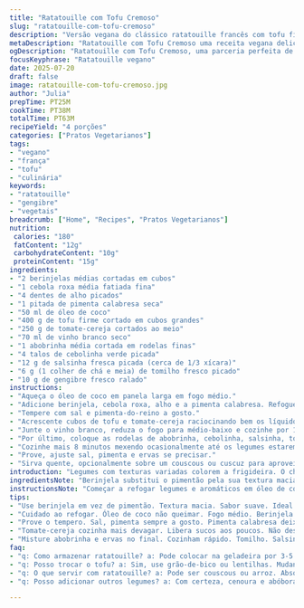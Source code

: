 ```yaml
---
title: "Ratatouille com Tofu Cremoso"
slug: "ratatouille-com-tofu-cremoso"
description: "Versão vegana do clássico ratatouille francês com tofu firme e um toque de gengibre fresco. Vegetais coloridos dourados na manteiga de coco, vinho branco e ervas aromáticas. Troca o pimentão por berinjela para suavidade e adiciona tomate-cereja para mais doçura. Feito em panela só, cozimento entre médio e baixo para manter textura e sabor dos ingredientes até o ponto ideal."
metaDescription: "Ratatouille com Tofu Cremoso uma receita vegana deliciosa que mistura texturas, sabores e aromas exóticos do gengibre e vinho branco"
ogDescription: "Ratatouille com Tofu Cremoso, uma parceria perfeita de legumes coloridos com tofu firme, ideal para quem busca um prato vegano rico em sabor"
focusKeyphrase: "Ratatouille vegano"
date: 2025-07-20
draft: false
image: ratatouille-com-tofu-cremoso.jpg
author: "Julia"
prepTime: PT25M
cookTime: PT38M
totalTime: PT63M
recipeYield: "4 porções"
categories: ["Pratos Vegetarianos"]
tags:
- "vegano"
- "frança"
- "tofu"
- "culinária"
keywords:
- "ratatouille"
- "gengibre"
- "vegetais"
breadcrumb: ["Home", "Recipes", "Pratos Vegetarianos"]
nutrition: 
 calories: "180"
 fatContent: "12g"
 carbohydrateContent: "10g"
 proteinContent: "15g"
ingredients:
- "2 berinjelas médias cortadas em cubos"
- "1 cebola roxa média fatiada fina"
- "4 dentes de alho picados"
- "1 pitada de pimenta calabresa seca"
- "50 ml de óleo de coco"
- "400 g de tofu firme cortado em cubos grandes"
- "250 g de tomate-cereja cortados ao meio"
- "70 ml de vinho branco seco"
- "1 abobrinha média cortada em rodelas finas"
- "4 talos de cebolinha verde picada"
- "12 g de salsinha fresca picada (cerca de 1/3 xícara)"
- "6 g (1 colher de chá e meia) de tomilho fresco picado"
- "10 g de gengibre fresco ralado"
instructions:
- "Aqueça o óleo de coco em panela larga em fogo médio."
- "Adicione berinjela, cebola roxa, alho e a pimenta calabresa. Refogue mexendo sempre por cerca de 8 minutos até começar amolecer e dourar."
- "Tempere com sal e pimenta-do-reino a gosto."
- "Acrescente cubos de tofu e tomate-cereja raciocinando bem os líquidos da panela, refogue por mais 12 minutos, mexendo ora e outra, até os tomates desmancharem ligeiramente."
- "Junte o vinho branco, reduza o fogo para médio-baixo e cozinhe por 10 minutos até o álcool evaporar."
- "Por último, coloque as rodelas de abobrinha, cebolinha, salsinha, tomilho e gengibre. Misture tudo muito bem."
- "Cozinhe mais 8 minutos mexendo ocasionalmente até os legumes estarem macios porém firmes e a mistura aquecida por completo."
- "Prove, ajuste sal, pimenta e ervas se precisar."
- "Sirva quente, opcionalmente sobre um couscous ou cuscuz para aproveitar o caldo."
introduction: "Legumes com texturas variadas colorem a frigideira. O cheiro do gengibre fresco invade o ambiente, enquanto o vinho branco evapora lento. Não é só ratatouille, é uma celebração da simplicidade do vegetal combinado com a proteína suave do tofu. Trocar o pimentão por berinjela dá um toque a mais de maciez. Tomate-cereja entra para adoçar e trazer frescor. Tudo confere camadas que se equilibram sem forçar o sabor. Refogar no óleo de coco entrega uma base diferente, mais exótica. Um prato vegetal que não tem pressa para ser apreciado mas causa impacto no sabor e aroma. Cores, aromas e texturas mesclam em uma receita que, embora longa, é simples e honesta para o dia a dia ou ocasiões especiais. Cozinhe direto na panela, pouco movimento e paciência. No fim, foge do trivial e ganha cara nova com poucas mudanças. Para servir, vai bem com couscous, arroz marroquino ou mesmo puro, só esse conforto vegetal quentinho na mesa."
ingredientsNote: "Berinjela substitui o pimentão pela sua textura macia ao cozinhar e sabor suave. Tomate-cereja traz mais doçura e equilíbrio, diferente do tomate italiano que tem sabor mais ácido. O tofu firme ajuda a sustentar o prato, evitando desmanchar demais, e absorve bem os temperos. Gengibre fresco não aparece no original, adiciona um frescor picante e único, combinando com o aroma do vinho branco e as ervas. Óleo de coco traz uma gordura diferente, mais aromática e com ponto de fumaça lemniscado para refogar. Use cebola roxa para um sabor mais adocicado versus a tradicional branca. Tomilho e salsinha finalizam com frescor e aroma herbáceo clássico. Cebolinha entra no fim para manter cor e crocância leve. Ajuste temperos conforme seu gosto, pimenta calabresa pode ser trocada por pimenta-do-reino se preferir menos ardência."
instructionsNote: "Começar a refogar legumes e aromáticos em óleo de coco por temperatura média para evitar que queimem. Berinjela precisa de um pouco mais tempo para ficar macia, mexa com frequência para cozinhar por igual. Após dourar e amolecer, tempere para criar a base do sabor. O tofu entra depois para não desmanchar, e precisa cozinhar junto dos tomates e do vinho para receber a acidez e amaciar. Tomate-cereja se desmancha mais lentamente que o tomate italiano, requer mais tempo de cozimento para soltar seus sucos. Reduza fogo para médio-baixo ao adicionar o vinho para controlar evaporação e evitar ressecamento. Por fim, incorpore abobrinha e ervas, que cozinham rápido e aromatizam. Mexa com cuidado para manter a textura dos legumes. Prove sempre para ajustar temperos. Sirva imediatamente para aproveitar frescor, mas aguenta bem esperar quente. Pode acompanhar um couscous leve, que absorve o molho e finaliza o prato."
tips:
- "Use berinjela em vez de pimentão. Textura macia. Sabor suave. Ideal para esse prato. E tomate-cereja? Ajuda no adocicado. Cozinha melhor que o tomate comum."
- "Cuidado ao refogar. Óleo de coco não queimar. Fogo médio. Berinjela funciona diferente. Precisa de tempo. Mexer bastante. Para cozinhar tudo por igual."
- "Prove o tempero. Sal, pimenta sempre a gosto. Pimenta calabresa deixa o prato picante. Troque por pimenta-do-reino para menos ardido. Simples ajustes fazem diferença."
- "Tomate-cereja cozinha mais devagar. Libera sucos aos poucos. Não desmancha como o italiano. É mais doce também. Dê chance para se integrar ao tofu e aos legumes. "
- "Misture abobrinha e ervas no final. Cozinham rápido. Tomilho. Salsinha. Gengibre fresco. Aromas subindo na cozinha. Garantia de sabor marcante ao fim do prato."
faq:
- "q: Como armazenar ratatouille? a: Pode colocar na geladeira por 3-5 dias. Também pode congelar. Mantém sabor. Para esquentar, use panela ou micro-ondas."
- "q: Posso trocar o tofu? a: Sim, use grão-de-bico ou lentilhas. Mudança na textura. Mas sabor continua presente. Boa opção vegana também. Usar só legumes é possível."
- "q: O que servir com ratatouille? a: Pode ser couscous ou arroz. Absorvem o molho. Também puro. Sabor vegetal que encanta. Acompanhamentos variados são bem-vindos."
- "q: Posso adicionar outros legumes? a: Com certeza, cenoura e abóbora. Eles acrescentam doçura. Outros sabores. Busque equilíbrio de ingredientes. Cuidado com os tempos de cozimento."

---
```

